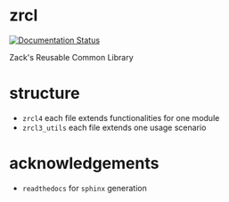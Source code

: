 # zrcl
[![Documentation Status](https://readthedocs.org/projects/zrcl/badge/?version=latest)](https://zrcl.readthedocs.io/en/latest/?badge=latest)

Zack's Reusable Common Library

# structure
- `zrcl4` each file extends functionalities for one module
- `zrcl3_utils` each file extends one usage scenario

# acknowledgements
- `readthedocs` for `sphinx` generation
